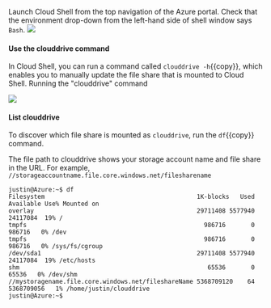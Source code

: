 Launch Cloud Shell from the top navigation of the Azure portal. Check that the environment drop-down from the left-hand side of shell window says `Bash`.
![](https://github.com/fenago/katacoda-scenarios/raw/master/azure-functions/azure-cloud-shell-bash/steps/2/1.png)

#### Use the clouddrive command
In Cloud Shell, you can run a command called `clouddrive -h`{{copy}}, which enables you to manually update the file share that is mounted to Cloud Shell. Running the "clouddrive" command

![](https://github.com/fenago/katacoda-scenarios/raw/master/azure-functions/persist-files-azure-shell/steps/6/1.png)


#### List clouddrive
To discover which file share is mounted as `clouddrive`, run the `df`{{copy}} command.

The file path to clouddrive shows your storage account name and file share in the URL. For example, 
`//storageaccountname.file.core.windows.net/filesharename`


```
justin@Azure:~$ df
Filesystem                                          1K-blocks   Used  Available Use% Mounted on
overlay                                             29711408 5577940   24117084  19% /
tmpfs                                                 986716       0     986716   0% /dev
tmpfs                                                 986716       0     986716   0% /sys/fs/cgroup
/dev/sda1                                           29711408 5577940   24117084  19% /etc/hosts
shm                                                    65536       0      65536   0% /dev/shm
//mystoragename.file.core.windows.net/fileshareName 5368709120    64 5368709056   1% /home/justin/clouddrive
justin@Azure:~$
```
